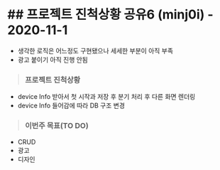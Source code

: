 # ## 프로젝트 진척상황 공유6 (minj0i) - 2020-11-1
- 생각한 로직은 어느정도 구현됐으나 세세한 부분이 아직 부족
- 광고 붙이기 아직 진행 안됨

> ### 프로젝트 진척상황
* device Info 받아서 첫 시작과 저장 후 분기 처리 후 다른 화면 렌더링
* device Info 들어감에 따라 DB 구조 변경


> ### 이번주 목표(TO DO)
* CRUD
* 광고 
* 디자인
